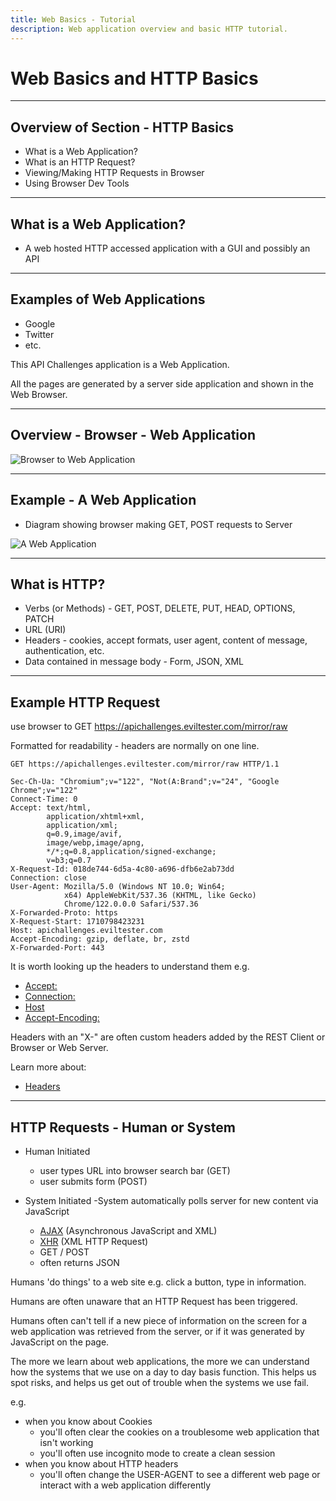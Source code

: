 ```yaml
---
title: Web Basics - Tutorial
description: Web application overview and basic HTTP tutorial.
---
```


# Web Basics and HTTP Basics

---

## Overview of Section - HTTP Basics

- What is a Web Application?
- What is an HTTP Request?
- Viewing/Making HTTP Requests in Browser
- Using Browser Dev Tools


---

## What is a Web Application?

- A web hosted HTTP accessed application with a GUI and possibly an API

---

## Examples of Web Applications

- Google
- Twitter
- etc.

This API Challenges application is a Web Application.

All the pages are generated by a server side application and shown in the Web Browser.

---

## Overview - Browser - Web Application

![Browser to Web Application](/images/tutorials/basicwebapp_orig.png)

---

## Example - A Web Application

- Diagram showing browser making GET, POST requests to Server

![A Web Application](/images/tutorials/googlesearch_orig.png)

---

## What is HTTP?

- Verbs (or Methods) - GET, POST, DELETE, PUT, HEAD, OPTIONS, PATCH
- URL (URI)
- Headers - cookies, accept formats, user agent, content of message, authentication, etc.
- Data contained in message body - Form, JSON, XML

---

## Example HTTP Request

use browser to GET https://apichallenges.eviltester.com/mirror/raw

Formatted for readability - headers are normally on one line.

~~~~~~~~
GET https://apichallenges.eviltester.com/mirror/raw HTTP/1.1

Sec-Ch-Ua: "Chromium";v="122", "Not(A:Brand";v="24", "Google Chrome";v="122"
Connect-Time: 0
Accept: text/html,
        application/xhtml+xml,
        application/xml;
        q=0.9,image/avif,
        image/webp,image/apng,
        */*;q=0.8,application/signed-exchange;
        v=b3;q=0.7
X-Request-Id: 018de744-6d5a-4c80-a696-dfb6e2ab73dd
Connection: close
User-Agent: Mozilla/5.0 (Windows NT 10.0; Win64;
            x64) AppleWebKit/537.36 (KHTML, like Gecko)
            Chrome/122.0.0.0 Safari/537.36
X-Forwarded-Proto: https
X-Request-Start: 1710798423231
Host: apichallenges.eviltester.com
Accept-Encoding: gzip, deflate, br, zstd
X-Forwarded-Port: 443
~~~~~~~~

It is worth looking up the headers to understand them e.g.

- [Accept:](https://developer.mozilla.org/en-US/docs/Web/HTTP/Headers/Accept)
- [Connection:](https://developer.mozilla.org/en-US/docs/Web/HTTP/Headers/Connection)
- [Host](https://developer.mozilla.org/en-US/docs/Web/HTTP/Headers/Host)
- [Accept-Encoding:](https://developer.mozilla.org/en-US/docs/Web/HTTP/Headers/Accept-Encoding)

Headers with an "X-" are often custom headers added by the REST Client or Browser or Web Server.

Learn more about:

- [Headers](https://developer.mozilla.org/en-US/docs/Web/HTTP/Headers)

---

## HTTP Requests - Human or System

- Human Initiated
    - user types URL into browser search bar (GET)
    - user submits form (POST)

- System Initiated
  -System automatically polls server for new content via JavaScript
  - [AJAX](https://en.wikipedia.org/wiki/Ajax_(programming)) (Asynchronous JavaScript and XML)
  -  [XHR](https://en.wikipedia.org/wiki/XMLHttpRequest) (XML HTTP Request)
  - GET / POST
  - often returns JSON

Humans 'do things' to a web site e.g. click a button, type in information.

Humans are often unaware that an HTTP Request has been triggered.

Humans often can't tell if a new piece of information on the screen for a web application was retrieved from the server, or if it was generated by JavaScript on the page.

The more we learn about web applications, the more we can understand how the systems that we use on a day to day basis function. This helps us spot risks, and helps us get out of trouble when the systems we use fail.

e.g.

- when you know about Cookies
  - you'll often clear the cookies on a troublesome web application that isn't working
  - you'll often use incognito mode to create a clean session
- when you know about HTTP headers
  - you'll often change the USER-AGENT to see a different web page or interact with a web application differently

